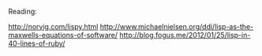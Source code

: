 Reading:

http://norvig.com/lispy.html
http://www.michaelnielsen.org/ddi/lisp-as-the-maxwells-equations-of-software/
http://blog.fogus.me/2012/01/25/lisp-in-40-lines-of-ruby/